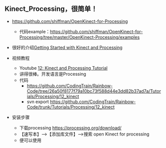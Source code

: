 ## Kinect_Processing，很简单！

- https://github.com/shiffman/OpenKinect-for-Processing
    - 代码example：https://github.com/shiffman/OpenKinect-for-Processing/tree/master/OpenKinect-Processing/examples
- 很好的介绍[Getting Started with Kinect and Processing](http://shiffman.net/p5/kinect/)
- 视频教程
    - Youtube [12: Kinect and Processing Tutorial](https://www.youtube.com/playlist?list=PLRqwX-V7Uu6ZMlWHdcy8hAGDy6IaoxUKf)
    - 讲得很棒。开发语言是Processing
    - 代码
        - https://github.com/CodingTrain/Rainbow-Code/tree/26a50f8177f79a10bc73f588d44e3dd82b37ad7a/Tutorials/Processing/12_kinect
        - svn export  https://github.com/CodingTrain/Rainbow-Code/trunk/Tutorials/Processing/12_kinect
    
- 安装步骤
    - 下载processing https://processing.org/download/
    - 【速写本】-->【添加库文件】-->搜索 open Kinect for processing
    - 便可以使用
    
